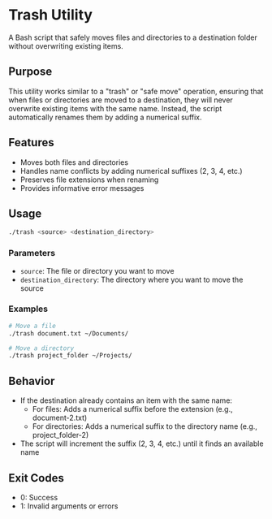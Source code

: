 # Trash Utility

A Bash script that safely moves files and directories to a destination folder without overwriting existing items.

## Purpose

This utility works similar to a "trash" or "safe move" operation, ensuring that when files or directories are moved to a destination, they will never overwrite existing items with the same name. Instead, the script automatically renames them by adding a numerical suffix.

## Features

- Moves both files and directories
- Handles name conflicts by adding numerical suffixes (2, 3, 4, etc.)
- Preserves file extensions when renaming
- Provides informative error messages

## Usage

```bash
./trash <source> <destination_directory>
```

### Parameters

- `source`: The file or directory you want to move
- `destination_directory`: The directory where you want to move the source

### Examples

```bash
# Move a file
./trash document.txt ~/Documents/

# Move a directory
./trash project_folder ~/Projects/
```

## Behavior

- If the destination already contains an item with the same name:
  - For files: Adds a numerical suffix before the extension (e.g., document-2.txt)
  - For directories: Adds a numerical suffix to the directory name (e.g., project_folder-2)
- The script will increment the suffix (2, 3, 4, etc.) until it finds an available name

## Exit Codes

- 0: Success
- 1: Invalid arguments or errors